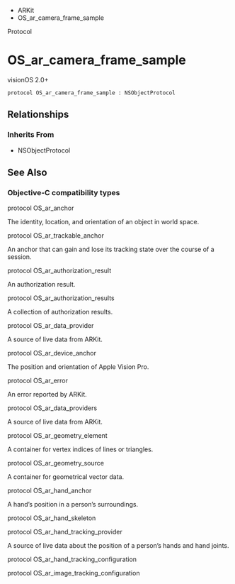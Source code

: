

- ARKit
-  OS_ar_camera_frame_sample 

Protocol

# OS_ar_camera_frame_sample

visionOS 2.0+

``` source
protocol OS_ar_camera_frame_sample : NSObjectProtocol
```

## Relationships

### Inherits From

- NSObjectProtocol

## See Also

### Objective-C compatibility types

protocol OS_ar_anchor

The identity, location, and orientation of an object in world space.

protocol OS_ar_trackable_anchor

An anchor that can gain and lose its tracking state over the course of a session.

protocol OS_ar_authorization_result

An authorization result.

protocol OS_ar_authorization_results

A collection of authorization results.

protocol OS_ar_data_provider

A source of live data from ARKit.

protocol OS_ar_device_anchor

The position and orientation of Apple Vision Pro.

protocol OS_ar_error

An error reported by ARKit.

protocol OS_ar_data_providers

A source of live data from ARKit.

protocol OS_ar_geometry_element

A container for vertex indices of lines or triangles.

protocol OS_ar_geometry_source

A container for geometrical vector data.

protocol OS_ar_hand_anchor

A hand’s position in a person’s surroundings.

protocol OS_ar_hand_skeleton

protocol OS_ar_hand_tracking_provider

A source of live data about the position of a person’s hands and hand joints.

protocol OS_ar_hand_tracking_configuration

protocol OS_ar_image_tracking_configuration

